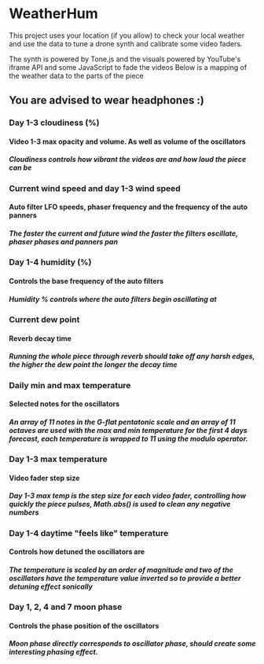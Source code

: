 # WeatherHum

This project uses your location (if you allow) to check your local weather and use the data to tune a drone synth and calibrate some video faders.

The synth is powered by Tone.js and the visuals powered by YouTube's iframe API and some JavaScript to fade the videos
Below is a mapping of the weather data to the parts of the piece

## You are advised to wear headphones :)

### Day 1-3 cloudiness (%)
#### Video 1-3 max opacity and volume. As well as volume of the oscillators
##### Cloudiness controls how vibrant the videos are and how loud the piece can be

### Current wind speed and day 1-3 wind speed
#### Auto filter LFO speeds, phaser frequency and the frequency of the auto panners
##### The faster the current and future wind the faster the filters oscillate, phaser phases and panners pan

### Day 1-4 humidity (%)
#### Controls the base frequency of the auto filters
##### Humidity % controls where the auto filters begin oscillating at

### Current dew point
#### Reverb decay time
##### Running the whole piece through reverb should take off any harsh edges, the higher the dew point the longer the decay time

### Daily min and max temperature
#### Selected notes for the oscillators
##### An array of 11 notes in the G-flat pentatonic scale and an array of 11 octaves are used with the max and min temperature for the first 4 days forecast, each temperature is wrapped to 11 using the modulo operator.

### Day 1-3 max temperature
#### Video fader step size
##### Day 1-3 max temp is the step size for each video fader, controlling how quickly the piece pulses, Math.abs() is used to clean any negative numbers

### Day 1-4 daytime "feels like" temperature
#### Controls how detuned the oscillators are
##### The temperature is scaled by an order of magnitude and two of the oscillators have the temperature value inverted so to provide a better detuning effect sonically

### Day 1, 2, 4 and 7 moon phase
#### Controls the phase position of the oscillators
##### Moon phase directly corresponds to oscillator phase, should create some interesting phasing effect.

